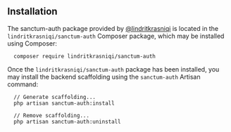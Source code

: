 
## Installation
The sanctum-auth package provided by [@lindritkrasniqi](https://github.com/lindritkrasniqi) is located in the `lindritkrasniqi/sanctum-auth` Composer package, which may be installed using Composer:

```
  composer require lindritkrasniqi/sanctum-auth
```

Once the `lindritkrasniqi/sanctum-auth` package has been installed, you may install the backend scaffolding using the `sanctum-auth` Artisan command:

```
  // Generate scaffolding...
  php artisan sanctum-auth:install

  // Remove scaffolding...
  php artisan sanctum-auth:uninstall
```
